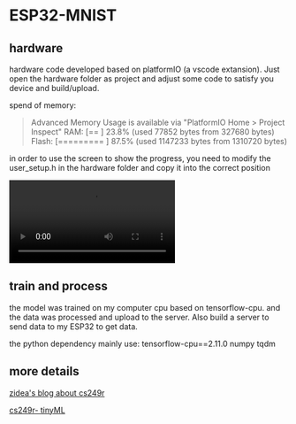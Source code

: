 # ESP32-MNIST

## hardware

hardware code developed based on platformIO (a vscode extansion). Just open the hardware folder as project and adjust some code to satisfy you device and build/upload.

spend of memory:

> Advanced Memory Usage is available via "PlatformIO Home > Project Inspect"
> RAM:   [==        ]  23.8% (used 77852 bytes from 327680 bytes)
> Flash: [========= ]  87.5% (used 1147233 bytes from 1310720 bytes)

in order to use the screen to show the progress, you need to modify the user_setup.h in the hardware folder and copy it into the correct position

<video src="C:\Users\zidea\Documents\Tencent Files\827569457\FileRecv\MobileFile\VID_20230208_140732.mp4"></video>

## train and process

the model was trained on my computer cpu based on tensorflow-cpu. and the data was processed and upload to the server. Also build a server to send data to my ESP32 to get data.

the python dependency mainly use: tensorflow-cpu==2.11.0 numpy tqdm

## more details

[zidea's blog about cs249r](https://blog.zidea.site/p/cs249r-%E5%B5%8C%E5%85%A5%E5%BC%8F%E6%9C%BA%E5%99%A8%E5%AD%A6%E4%B9%A0/#mnist-example)

[cs249r- tinyML](https://sites.google.com/g.harvard.edu/tinyml/home) 